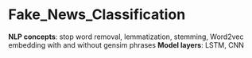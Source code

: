 # Fake_News_Classification
**NLP concepts**: 
stop word removal, lemmatization, stemming, Word2vec embedding with and without gensim phrases
**Model layers**:
LSTM, CNN
